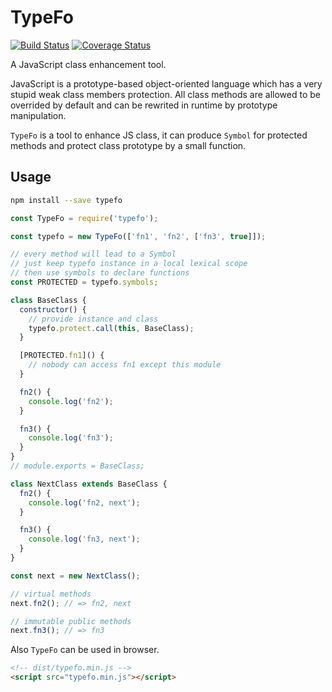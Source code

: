 # TypeFo

[![Build Status](https://travis-ci.org/sartrey/typefo.svg?branch=master)](https://travis-ci.org/sartrey/typefo)
[![Coverage Status](https://coveralls.io/repos/github/sartrey/typefo/badge.svg?branch=master)](https://coveralls.io/github/sartrey/typefo?branch=master)

A JavaScript class enhancement tool.

JavaScript is a prototype-based object-oriented language which has a very stupid weak class members protection.
All class methods are allowed to be overrided by default and can be rewrited in runtime by prototype manipulation.

`TypeFo` is a tool to enhance JS class, it can produce `Symbol` for protected methods and protect class prototype by a small function.

## Usage

```sh
npm install --save typefo
```

```javascript
const TypeFo = require('typefo');

const typefo = new TypeFo(['fn1', 'fn2', ['fn3', true]]);

// every method will lead to a Symbol
// just keep typefo instance in a local lexical scope
// then use symbols to declare functions
const PROTECTED = typefo.symbols;

class BaseClass {
  constructor() {
    // provide instance and class
    typefo.protect.call(this, BaseClass);
  }

  [PROTECTED.fn1]() {
    // nobody can access fn1 except this module
  }

  fn2() {
    console.log('fn2');
  }

  fn3() {
    console.log('fn3');
  }
}
// module.exports = BaseClass;

class NextClass extends BaseClass {
  fn2() {
    console.log('fn2, next');
  }

  fn3() {
    console.log('fn3, next');
  }
}

const next = new NextClass();

// virtual methods
next.fn2(); // => fn2, next

// immutable public methods
next.fn3(); // => fn3

```

Also `TypeFo` can be used in browser.

```html
<!-- dist/typefo.min.js -->
<script src="typefo.min.js"></script>
```